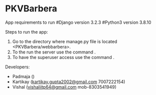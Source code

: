 # PKVBarbera

App requirements to run
#Django version 3.2.3   #Python3 version 3.8.10  

Steps to run the app:
1. Go to the directory where manage.py file is located <PKVBarbera/webbarbera>.
2. To the run the server use the command <python3 manage.py runserver>.
3. To have the superuser access use the command <python3 manage.py createsuperuser>.
  
  
  
  
  Developers:
 * Padmaja ()
 * Kartikay (kartikay.gupta2002@gmail.com 7007222154)
 * Vishal (vishaliitp64@gmail.com mob-8303541949) 
  
